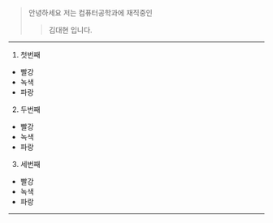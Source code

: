 > 안녕하세요 저는 컴퓨터공학과에 재직중인
>> 김대현 입니다.

<hr/>

1. 첫번째
* 빨강
* 녹색
* 파랑

2. 두번째

* 빨강
* 녹색
* 파랑

3. 세번째

* 빨강
* 녹색
* 파랑

<hr/>
